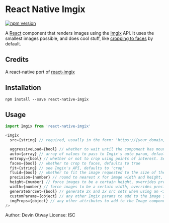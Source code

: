 # React Native Imgix

[![npm version](https://img.shields.io/npm/v/react-imgix.svg)](https://www.npmjs.com/package/react-imgix)

A [React](https://facebook.github.io/react/) component that renders images using the [Imgix](https://www.imgix.com/) API. It uses the smallest images possible, and does cool stuff, like [cropping to faces](https://www.imgix.com/docs/reference/size#param-crop) by default.

## Credits
A react-native port of [react-imgix](https://github.com/imgix/react-imgix)

## Installation

```
npm install --save react-native-imgix
```

## Usage

```js
import Imgix from 'react-native-imgix'

<Imgix
  src={string} // required, usually in the form: 'https://[your_domain].imgix.net/[image]'. Don't include any parameters.

  aggressiveLoad={bool} // whether to wait until the component has mounted to render the image, useful for auto-sizing, defaults to false
  auto={array} // array of values to pass to Imgix's auto param, defaults to ['format']
  entropy={bool} // whether or not to crop using points of interest. See Imgix API for more details. Defaults to false
  faces={bool} // whether to crop to faces, defaults to true
  fit={string} // see Imgix's API, defaults to 'crop'
  fluid={bool} // whether to fit the image requested to the size of the component rendered, defaults to true
  precision={number} // round to nearest x for image width and height, useful for caching, defaults to 100
  height={number} // force images to be a certain height, overrides precision
  width={number} // force images to be a certain width, overrides precision
  generateSrcSet={bool} // generate 2x and 3x src sets when using an <img> tag. Defaults to true
  customParams={object} // any other Imgix params to add to the image src
  imgProps={object} // any other attributes to add to the Image component
/>
```

Author: Devin Otway
License: ISC
